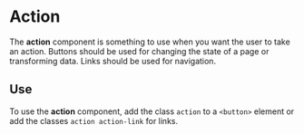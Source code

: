 
# Action

The **action** component is something to use when you want the user to take an
action. Buttons should be used for changing the state of a page or transforming
data. Links should be used for navigation.

## Use

To use the **action** component, add the class `action` to a `<button>` element or add the
classes `action action-link` for links.
